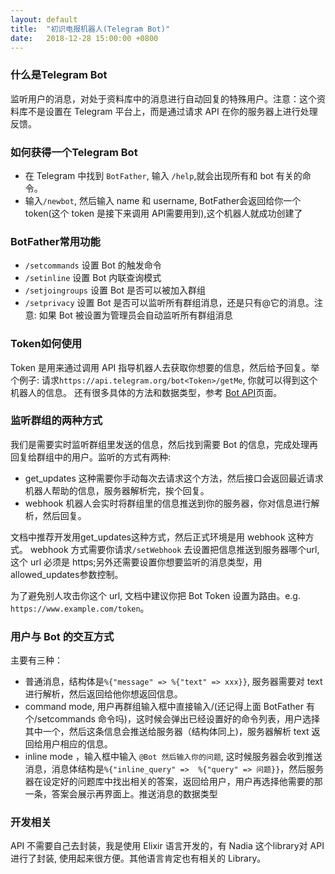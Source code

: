 ```yaml
---
layout: default
title:  "初识电报机器人(Telegram Bot)"
date:   2018-12-28 15:00:00 +0800
---
```

### 什么是Telegram Bot
监听用户的消息，对处于资料库中的消息进行自动回复的特殊用户。注意：这个资料库不是设置在 Telegram 平台上，而是通过请求 API 在你的服务器上进行处理反馈。

### 如何获得一个Telegram Bot
* 在 Telegram 中找到 `BotFather`, 输入 `/help`,就会出现所有和 bot 有关的命令。
* 输入`/newbot`, 然后输入 name 和 username, BotFather会返回给你一个 token(这个 token 是接下来调用 API需要用到),这个机器人就成功创建了

### BotFather常用功能
* `/setcommands` 设置 Bot 的触发命令
* `/setinline` 设置 Bot 内联查询模式
* `/setjoingroups` 设置 Bot 是否可以被加入群组
* `/setprivacy` 设置 Bot 是否可以监听所有群组消息，还是只有@它的消息。注意: 如果 Bot 被设置为管理员会自动监听所有群组消息

### Token如何使用
Token 是用来通过调用 API 指导机器人去获取你想要的信息，然后给予回复。举个例子: 请求`https://api.telegram.org/bot<Token>/getMe`, 你就可以得到这个机器人的信息。 还有很多具体的方法和数据类型，参考 [Bot API](https://core.telegram.org/bots/api#available-methods)页面。

### 监听群组的两种方式
我们是需要实时监听群组里发送的信息，然后找到需要 Bot 的信息，完成处理再回复给群组中的用户。监听的方式有两种:
* get_updates 这种需要你手动每次去请求这个方法，然后接口会返回最近请求机器人帮助的信息，服务器解析完，挨个回复。
* webhook 机器人会实时将群组里的信息推送到你的服务器，你对信息进行解析，然后回复。

文档中推荐开发用get_updates这种方式，然后正式环境是用 webhook 这种方式。
webhook 方式需要你请求`/setWebhook` 去设置把信息推送到服务器哪个url,这个 url 必须是 https;另外还需要设置你想要监听的消息类型，用allowed_updates参数控制。

为了避免别人攻击你这个 url, 文档中建议你把 Bot Token 设置为路由。e.g. `https://www.example.com/token`。

### 用户与 Bot 的交互方式
主要有三种：
* 普通消息，结构体是`%{"message" => %{"text" => xxx}}`, 服务器需要对 text 进行解析，然后返回给他你想返回信息。
* command mode, 用户再群组输入框中直接输入/(还记得上面 BotFather 有个/setcommands 命令吗)，这时候会弹出已经设置好的命令列表，用户选择其中一个，然后这条信息会推送给服务器（结构体同上)，服务器解析 text 返回给用户相应的信息。
* inline mode ，输入框中输入 `@Bot 然后输入你的问题`, 这时候服务器会收到推送消息，消息体结构是`%{"inline_query" =>  %{"query" => 问题}}`，然后服务器在设定好的问题库中找出相关的答案，返回给用户，用户再选择他需要的那一条，答案会展示再界面上。推送消息的数据类型

### 开发相关
API 不需要自己去封装，我是使用 Elixir 语言开发的，有 Nadia 这个library对 API 进行了封装, 使用起来很方便。其他语言肯定也有相关的 Library。
